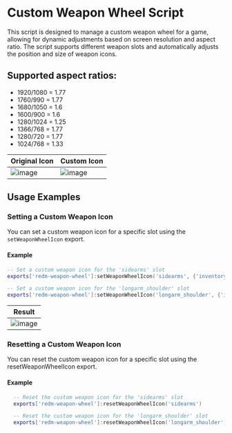 # Custom Weapon Wheel Script

This script is designed to manage a custom weapon wheel for a game, allowing for dynamic adjustments based on screen resolution and aspect ratio. The script supports different weapon slots and automatically adjusts the position and size of weapon icons.

## Supported aspect ratios:

- 1920/1080 = 1.77
- 1760/990 = 1.77
- 1680/1050 = 1.6
- 1600/900 = 1.6
- 1280/1024 = 1.25
- 1366/768 = 1.77
- 1280/720 = 1.77
- 1024/768 = 1.33


| Original Icon         | Custom Icon          |
|-----------------|-----------------------------|
| ![image](https://github.com/draobrehtom/redm-weapon-wheel/assets/6503721/b2889341-b9b0-4e1b-b279-de6d1e460f82)       | ![image](https://github.com/draobrehtom/redm-weapon-wheel/assets/6503721/f6b02c51-8c47-4ff4-a5db-bb5aebcf4e19)              |


## Usage Examples

### Setting a Custom Weapon Icon
You can set a custom weapon icon for a specific slot using the `setWeaponWheelIcon` export.

#### Example

```lua
-- Set a custom weapon icon for the 'sidearms' slot
exports['redm-weapon-wheel']:setWeaponWheelIcon('sidearms', {'inventory_items', 'weapon_sniperrifle_carcano'})

-- Set a custom weapon icon for the 'longarm_shoulder' slot
exports['redm-weapon-wheel']:setWeaponWheelIcon('longarm_shoulder', {'inventory_items', 'weapon_pistol_volcanic'})
```
| Result |
|-|
|![image](https://github.com/draobrehtom/redm-weapon-wheel/assets/6503721/c1042bb2-1d5e-4faf-b5d7-189f5730a37c)|


### Resetting a Custom Weapon Icon
You can reset the custom weapon icon for a specific slot using the resetWeaponWheelIcon export.

#### Example
```lua
  -- Reset the custom weapon icon for the 'sidearms' slot
  exports['redm-weapon-wheel']:resetWeaponWheelIcon('sidearms')

  -- Reset the custom weapon icon for the 'longarm_shoulder' slot
  exports['redm-weapon-wheel']:resetWeaponWheelIcon('longarm_shoulder')
```
